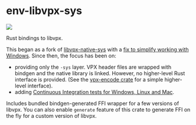# env-libvpx-sys

![](https://github.com/astraw/env-libvpx-sys/workflows/Build%20and%20Run/badge.svg)

Rust bindings to libvpx.

This began as a fork of
[libvpx-native-sys](https://crates.io/crates/libvpx-native-sys) with a [fix to
simplify working with Windows](https://github.com/kornelski/rust-vpx/pull/1).
Since then, the focus has been on:

 * providing only the `-sys` layer. VPX header files are wrapped with bindgen
   and the native library is linked. However, no higher-level Rust interface
   is provided. (See the [vpx-encode crate](https://crates.io/crates/vpx-encode) for
   a simple higher-level interface).
 * adding [Continuous Integration tests for Windows, Linux and
   Mac](https://github.com/astraw/env-libvpx-sys/actions).

Includes bundled bindgen-generated FFI wrapper for a few versions of libvpx. You
can also enable `generate` feature of this crate to generate FFI on the fly for
a custom version of libvpx.
